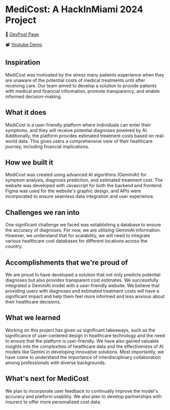 # MediCost: A HackInMiami 2024 Project

🔗 [DevPost Page](https://devpost.com/software/medic-cost)

📽️ [Youtube Demo](https://www.youtube.com/watch?v=4GSu6jT4AB4)

## Inspiration
MediCost was motivated by the stress many patients experience when they are unaware of the potential costs of medical treatments until after receiving care. Our team aimed to develop a solution to provide patients with medical and financial information, promote transparency, and enable informed decision-making.

## What it does
MediCost is a user-friendly platform where individuals can enter their symptoms, and they will receive potential diagnoses powered by AI. Additionally, the platform provides estimated treatment costs based on real-world data. This gives users a comprehensive view of their healthcare journey, including financial implications.

## How we built it
MediCost was created using advanced AI algorithms (GeminiAI) for symptom analysis, diagnosis prediction, and estimated treatment cost. The website was developed with Javascript for both the backend and frontend. Figma was used for the website's graphic design, and APIs were incorporated to ensure seamless data integration and user experience.

## Challenges we ran into
One significant challenge we faced was establishing a database to ensure the accuracy of diagnoses. For now, we are utilizing GeminiAI information. However, we understand that for scalability, we will need to integrate various healthcare cost databases for different locations across the country.

## Accomplishments that we're proud of
We are proud to have developed a solution that not only predicts potential diagnoses but also provides transparent cost estimates. We successfully integrated a GeminiAI model with a user-friendly website. We believe that providing users with diagnoses and estimated treatment costs will have a significant impact and help them feel more informed and less anxious about their healthcare decisions.

## What we learned
Working on this project has given us significant takeaways, such as the significance of user-centered design in healthcare technology and the need to ensure that the platform is user-friendly. We have also gained valuable insights into the complexities of healthcare data and the effectiveness of AI models like Gemini in developing innovative solutions. Most importantly, we have come to understand the importance of interdisciplinary collaboration among professionals with diverse backgrounds.

## What's next for MediCost
We plan to incorporate user feedback to continually improve the model's accuracy and platform usability. We also plan to develop partnerships with insurers to offer more personalized cost data.
